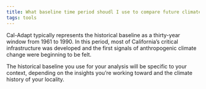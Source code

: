 ```yaml
---
title: What baseline time period shoudl I use to compare future climate projections?
tags: tools
---
```


Cal-Adapt typically represents the historical baseline as a thirty-year window from 1961 to 1990. In this period, most of California’s critical infrastructure was developed and the first signals of anthropogenic climate change were beginning to be felt.

The historical baseline you use for your analysis will be specific to your context, depending on the insights you’re working toward and the climate history of your locality.


